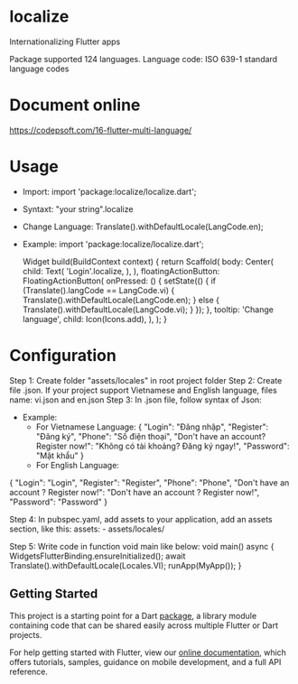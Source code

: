 # localize

Internationalizing Flutter apps

Package supported 124 languages.
Language code: ISO 639-1 standard language codes


# Document online
https://codepsoft.com/16-flutter-multi-language/

# Usage
- Import: 
import 'package:localize/localize.dart';
- Syntaxt: "your string".localize
- Change Language: Translate().withDefaultLocale(LangCode.en);
- Example:
import 'package:localize/localize.dart';

  Widget build(BuildContext context) {
    return Scaffold(
      body: Center(
        child: Text(
          'Login'.localize,
        ),
      ),
      floatingActionButton: FloatingActionButton(
        onPressed: () {
            setState(() {
              if (Translate().langCode == LangCode.vi) {
                Translate().withDefaultLocale(LangCode.en);
              } else {
                Translate().withDefaultLocale(LangCode.vi);
            }
          });
        },
        tooltip: 'Change language',
        child: Icon(Icons.add),
      ),
    );
  }

# Configuration

Step 1: Create folder "assets/locales" in root project folder
Step 2: Create file <LangCode>.json. If your project support Vietnamese and English language, files name: vi.json and en.json
Step 3: In <LangCode>.json file, follow syntax of Json:
- Example:
    - For Vietnamese Language:
{
    "Login": "Đăng nhập",
    "Register": "Đăng ký",
    "Phone": "Số điện thoại",
    "Don't have an account? Register now!": "Không có tài khoảng? Đăng ký ngay!",
    "Password": "Mật khẩu"
}
    - For English Language:

{
    "Login": "Login",
    "Register": "Register",
    "Phone": "Phone",
    "Don't have an account ? Register now!": "Don't have an account ? Register now!",
    "Password": "Password"
}
    
Step 4: In pubspec.yaml, add assets to your application, add an assets section, like this:
  assets:
      - assets/locales/

Step 5: Write code in function void main like below:
void main() async {
  WidgetsFlutterBinding.ensureInitialized();
  await Translate().withDefaultLocale(Locales.VI);
  runApp(MyApp());
}

## Getting Started

This project is a starting point for a Dart
[package](https://flutter.dev/developing-packages/),
a library module containing code that can be shared easily across
multiple Flutter or Dart projects.

For help getting started with Flutter, view our 
[online documentation](https://flutter.dev/docs), which offers tutorials, 
samples, guidance on mobile development, and a full API reference.
